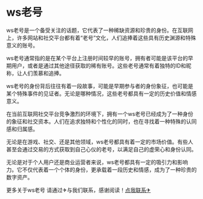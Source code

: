 # ws老号

ws老号是一个备受关注的话题，它代表了一种稀缺资源和珍贵的身份。在互联网上，许多网站和社交平台都有着“老号”文化，人们追捧着这些具有历史渊源和特殊意义的账号。

ws老号通常指的是在某个平台上注册时间较早的账号，拥有者可能是该平台的早期用户，或者是通过其他途径获取的稀有账号。这些老号通常有着独特的ID和昵称，让人们羡慕和追捧。

ws老号的身份背后往往有着一段故事，可能是早期参与者的身份象征，也可能是某个特殊事件的见证者。无论是哪种情况，这些老号都具有一定的历史价值和情感意义。

在当前互联网社交平台竞争激烈的环境下，拥有一个ws老号已经成为了一种身份的象征和社交资本。人们在追求独特和个性化的同时，也在寻找着一种特殊的认同感和归属感。

无论是在游戏、社交、还是其他领域，ws老号都具有着一定的市场价值。有些人甚至会通过交易的方式获取到自己心仪的老号，以满足自己的虚荣心和身份认同。

无论是对于个人用户还是商业运营者来说，ws老号都具有一定的吸引力和影响力。它不仅代表着一个个体的身份，更承载着一段历史和情感，成为了一种珍贵的数字资产。

更多关于ws老号 请通过✈与我们联系，感谢阅读！[点我联系✈](https://www.G208.com)
